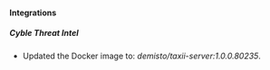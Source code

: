 #### Integrations
##### Cyble Threat Intel
- Updated the Docker image to: *demisto/taxii-server:1.0.0.80235*.
